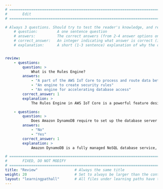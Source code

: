 ```yaml
---
# ================================================================================
#       Edit
# ================================================================================

# Always 3 questions. Should try to test the reader's knowledge, and reinforce the key points you want them to remember.
    # question:         A one sentence question
    # answers:          The correct answers (from 2-4 answer options only). Should be surrounded by quotes.
    # correct_answer:   An integer indicating what answer is correct (index starts from 0)
    # explanation:      A short (1-3 sentence) explanation of why the correct answer is correct. Can add additional context if desired


review:
    - questions:
        question: >
            What is the Rules Engine?
        answers:
            - "A part of the AWS IoT Core to process and route data between IoT devices and other AWS services"
            - "An engine to create security rules"
            - "An engine for accelerating database access"            
        correct_answer: 1               
        explanation: >
            The Rules Engine in AWS IoT Core is a powerful feature designed to process and route data between IoT devices and other AWS services or external endpoints

    - questions:
        question: >
            Does Amazon DynamoDB require to set up the database server
        answers:
            - "No"
            - "Yes"
        correct_answer: 1
        explanation: >
            Amazon DynamoDB is a fully managed NoSQL database service, so they don't have to worry about hardware provisioning, setup and configuration, replication, software patching, or cluster scaling

# ================================================================================
#       FIXED, DO NOT MODIFY
# ================================================================================
title: "Review"                 # Always the same title
weight: 20                      # Set to always be larger than the content in this path
layout: "learningpathall"       # All files under learning paths have this same wrapper
---
```

